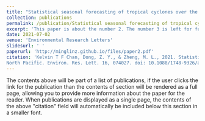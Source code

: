 ```yaml
---
title: "Statistical seasonal forecasting of tropical cyclones over the western North Pacific"
collection: publications
permalink: /publication/Statistical seasonal forecasting of tropical cyclones over the western North Pacific
excerpt: 'This paper is about the number 2. The number 3 is left for future work.'
date: 2021-07-02
venue: 'Environmental Research Letters'
slidesurl: ' '
paperurl: 'http://minglinz.github.io/files/paper2.pdf'
citation: 'Kelvin T F Chan, Dong, Z. Y., & Zheng, M. L., 2021. Statistical seasonal forecasting of tropical cyclones over the western
North Pacific. Environ. Res. Lett. 16, 074027. doi: 10.1088/1748-9326/ac05f1'
---
```


The contents above will be part of a list of publications, if the user clicks the link for the publication than the contents of section will be rendered as a full page, allowing you to provide more information about the paper for the reader. When publications are displayed as a single page, the contents of the above "citation" field will automatically be included below this section in a smaller font.
